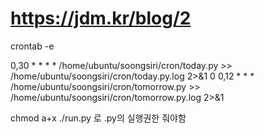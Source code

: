 # https://jdm.kr/blog/2
crontab -e

0,30 * * * * /home/ubuntu/soongsiri/cron/today.py >> /home/ubuntu/soongsiri/cron/today.py.log 2>&1
0 0,12 * * * /home/ubuntu/soongsiri/cron/tomorrow.py >> /home/ubuntu/soongsiri/cron/tomorrow.py.log 2>&1

chmod a+x ./run.py 로 .py의 실행권한 줘야함
